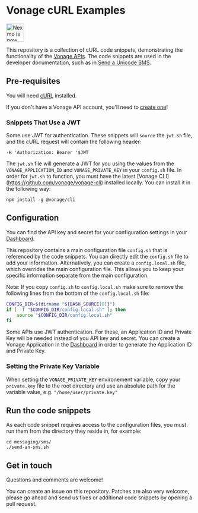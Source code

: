 # Vonage cURL Examples

<img src="https://developer.nexmo.com/assets/images/Vonage_Nexmo.svg" height="48px" alt="Nexmo is now known as Vonage" />

This repository is a collection of cURL code snippets, demonstrating the functionality of the [Vonage APIs](https://developer.nexmo.com). The code snippets are used in the developer documentation, such as in [Send a Unicode SMS](https://developer.nexmo.com/messaging/sms/code-snippets/send-an-sms-with-unicode).

## Pre-requisites

You will need [cURL](https://curl.haxx.se/) installed.

If you don't have a Vonage API account, you'll need to [create one](https://dashboard.nexmo.com/sign-up)!

### Snippets That Use a JWT

Some use JWT for authentication. These snippets will `source` the `jwt.sh` file, and the cURL request will contain the following header:

```curl
-H 'Authorization: Bearer '$JWT
```

The `jwt.sh` file will generate a JWT for you using the values from the `VONAGE_APPLICATION_ID` and 
`VONAGE_PRIVATE_KEY` in your `config.sh` file. In order for `jwt.sh` to function, you must have the latest [Vonage CLI]
(https://github.com/vonage/vonage-cli) installed locally. You can install it in the following way:

```
npm install -g @vonage/cli
```

## Configuration

You can find the API key and secret for your configuration settings in your [Dashboard](https://dashboard.nexmo.com).

This repository contains a main configuration file `config.sh` that is referenced by the code snippets. You can directly edit the `config.sh` file to add your information. Alternatively, you can create a `config.local.sh` file, which overrides the main configuration file. This allows you to keep your specific information separate from the main configuration.

Note: If you copy `config.sh` to `config.local.sh` make sure to remove the following lines from the bottom of the `config.local.sh` file:

```bash
CONFIG_DIR=$(dirname "${BASH_SOURCE[0]}")
if [ -f "$CONFIG_DIR/config.local.sh" ]; then
    source "$CONFIG_DIR/config.local.sh"
fi
```

Some APIs use JWT authentication. For these, an Application ID and Private Key will be needed instead of you API key and secret. You can create a Vonage Application in the [Dashboard](https://dashboard.nexmo.com/applications) in order to generate the Application ID and Private Key.

### Setting the Private Key Variable

When setting the `VONAGE_PRIVATE_KEY` environement variable, copy your `private.key` file to the root directory and use an absolute path for the variable value, e.g. `"/home/user/private.key"`

## Run the code snippets

As each code snippet requires access to the configuration files, you must run them from the directory they reside in, for example:

``` shell
cd messaging/sms/
./send-an-sms.sh
```

## Get in touch

Questions and comments are welcome!

You can create an issue on this repository. Patches are also very welcome, please go ahead and send us fixes or additional code snippets by opening a pull request.
